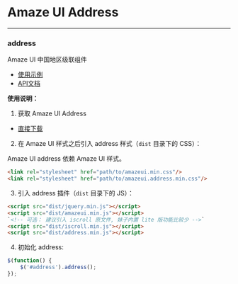 # Amaze UI Address
---

### address
Amaze UI 中国地区级联组件 

- [使用示例](http://topoadmin.github.io/address/docs/demo.html)
- [API文档](http://github.com/topoadmin/address/blob/master/docs/api.md)

**使用说明：**
1. 获取 Amaze UI Address

  - [直接下载](https://github.com/topoadmin/address/archive/master.zip)

2. 在 Amaze UI 样式之后引入 address 样式（`dist` 目录下的 CSS）：

  Amaze UI address 依赖 Amaze UI 样式。

  ```html
  <link rel="stylesheet" href="path/to/amazeui.min.css"/>
  <link rel="stylesheet" href="path/to/amazeui.address.min.css"/>
  ```

3. 引入 address 插件（`dist` 目录下的 JS）：
  ```html
  <script src="dist/jquery.min.js"></script>
  <script src="dist/amazeui.min.js"></script>
  `<!-- 可选： 建议引入 iscroll 原文件, 妹子内置 lite 版功能比较少 -->`
  <script src="dist/iscroll.min.js"></script>	
  <script src="dist/address.min.js"></script>
  ```

4. 初始化 address:

  ```js
  $(function() {
      $('#address').address();
  });
  ```
